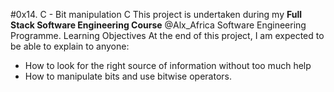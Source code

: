#0x14. C - Bit manipulation C
This project is undertaken during my **Full Stack Software Engineering Course** @Alx_Africa Software Engineering Programme.
Learning Objectives
At the end of this project, I am expected to be able to explain to anyone:
* How to look for the right source of information without too much help
* How to manipulate bits and use bitwise operators.
